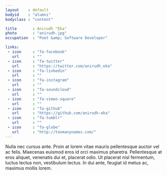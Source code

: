 ```yaml
---
layout    : default
bodyid    : "alumni"
bodyclass : "content"

title       : Anirudh "Eka"
photo       : "anirudh.jpg"
occupation  : "Poet &amp; Software Developer"

links:
 - icon     : "fa-facebook"
   url      : ""
 - icon     : "fa-twitter"
   url      : "https://twitter.com/anirudh_eka"
 - icon     : "fa-linkedin"
   url      : ""
 - icon     : "fa-instagram"
   url      : ""
 - icon     : "fa-soundcloud"
   url      : ""
 - icon     : "fa-vimeo-square"
   url      : ""
 - icon     : "fa-github"
   url      : "https://github.com/anirudh-eka"
 - icon     : "fa-tumblr"
   url      : ""
 - icon     : "fa-globe"
   url      : "http://toomanynames.com/"
---
```


Nulla nec cursus ante. Proin at lorem vitae mauris pellentesque auctor vel ac felis. Maecenas euismod eros id orci maximus pharetra. Pellentesque at eros aliquet, venenatis dui et, placerat odio. Ut placerat nisl fermentum, luctus lectus non, vestibulum lectus. In dui ante, feugiat id metus ac, maximus mollis lorem.